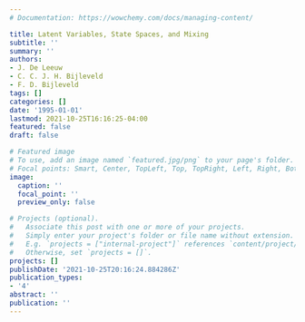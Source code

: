 ```yaml
---
# Documentation: https://wowchemy.com/docs/managing-content/

title: Latent Variables, State Spaces, and Mixing
subtitle: ''
summary: ''
authors:
- J. De Leeuw
- C. C. J. H. Bijleveld
- F. D. Bijleveld
tags: []
categories: []
date: '1995-01-01'
lastmod: 2021-10-25T16:16:25-04:00
featured: false
draft: false

# Featured image
# To use, add an image named `featured.jpg/png` to your page's folder.
# Focal points: Smart, Center, TopLeft, Top, TopRight, Left, Right, BottomLeft, Bottom, BottomRight.
image:
  caption: ''
  focal_point: ''
  preview_only: false

# Projects (optional).
#   Associate this post with one or more of your projects.
#   Simply enter your project's folder or file name without extension.
#   E.g. `projects = ["internal-project"]` references `content/project/deep-learning/index.md`.
#   Otherwise, set `projects = []`.
projects: []
publishDate: '2021-10-25T20:16:24.884286Z'
publication_types:
- '4'
abstract: ''
publication: ''
---
```


